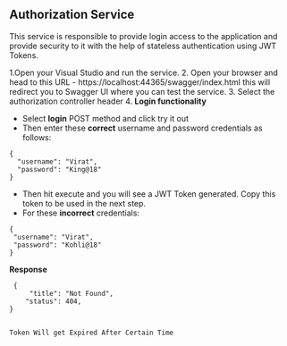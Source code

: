 ## Authorization Service
This service is responsible to provide login access to the application and provide security to it with the help of stateless authentication using JWT Tokens.

 1.Open your Visual Studio  and run the service.
 2. Open your browser and head to this URL - https://localhost:44365/swagger/index.html this will redirect you to Swagger UI where you can test the service.
 3. Select the authorization controller header
 4. **Login functionality**
* Select **login** POST method and click try it out
* Then enter these **correct** username and password credentials as follows:

```
{
  "username": "Virat",
  "password": "King@18"
}
```

* Then hit execute and you will see a JWT Token generated. Copy this token to be used in the next step.
* For these **incorrect** credentials:  

 ```
{
  "username": "Virat",
  "password": "Kohli@18"
}
 ``` 
 
 **Response**

```
 {
     "title": "Not Found",
    "status": 404,
}


Token Will get Expired After Certain Time
